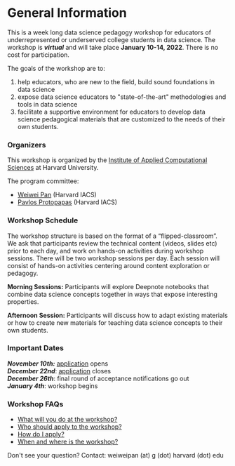 # General Information
This is a week long data science pedagogy workshop for educators of underrepresented or underserved college students in data
science. The workshop is ***virtual*** and will take place **January 10-14, 2022**. There is no cost for participation.

The goals of the workshop are to: 
1. help educators, who are new to the field, build sound foundations in data science
2. expose data science educators to "state-of-the-art" methodologies and tools in data science
3. facilitate a supportive environment for educators to develop data science pedagogical materials that are customized to the needs of their own students. 

### Organizers

This workshop is organized by the [Institute of Applied Computational Sciences](https://iacs.seas.harvard.edu) at Harvard University. 

The program committee:
- [Weiwei Pan](https://onefishy.github.io) (Harvard IACS)
- [Pavlos Protopapas](https://iacs.seas.harvard.edu/people/pavlos-protopapas) (Harvard IACS)

### Workshop Schedule
The workshop structure is based on the format of a “flipped-classroom”. We ask that participants review the technical content (videos, slides etc) prior to each day, and work on hands-on activities during workshop sessions. There will be two workshop sessions per day. Each session will consist of hands-on activities centering around content exploration or pedagogy.

**Morning Sessions:** Participants will explore Deepnote notebooks that combine data science concepts together in ways that expose interesting properties.

**Afternoon Session:** Participants will discuss how to adapt existing materials or how to create new materials for teaching data science concepts to their own students.


### Important Dates 

***November 10th:*** [application](./application-process.html) opens<br>
***December 22nd***: [application](./application-process.html) closes<br>
***December 26th***: final round of acceptance notifications go out<br>
***January 4th***: workshop begins


### Workshop FAQs

- [What will you do at the workshop?](./what-to-do.html)
- [Who should apply to the workshop?](./who-should-apply.html)
- [How do I apply?](./application-process.html)
- [When and where is the workshop?](./when-and-where.html)

Don't see your question? Contact: weiweipan (at) g (dot) harvard (dot) edu
